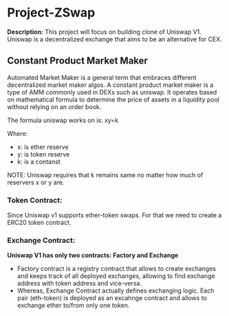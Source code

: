 # Project-ZSwap

**Description:** This project will focus on building clone of Uniswap V1. Uniswap is a decentralized exchange that aims to be an alternative for CEX.



## Constant Product Market Maker

Automated Market Maker is a general term that embraces different decentralized market maker algos. A constant product market maker is a type of AMM commonly used in DEXs such as uniswap. It operates based on mathematical formula to determine the price of assets in a liquidity pool without relying on an order book.


The formula uniswap works on is: xy=k

Where:
- x: is ether reserve
- y: is token reserve 
- k: is a contanst

NOTE: Uniswap requires that k remains same no matter how much of reservers x or y are.


### Token Contract:
Since Uniswap v1 supports ether-token swaps. For that we need to create a ERC20 token contract.

### Exchange Contract:

**Uniswap V1 has only two contracts: Factory and Exchange**

* Factory contract is a registry contract that allows to create exchanges and keeps track of all deployed exchanges, allowing to  find exchange address with token address and vice-versa.
* Whereas, Exchange Contract actually defines exchanging logic. Each pair (eth-token) is deployed as an excahnge contract and allows to exchange ether to/from only one token.
